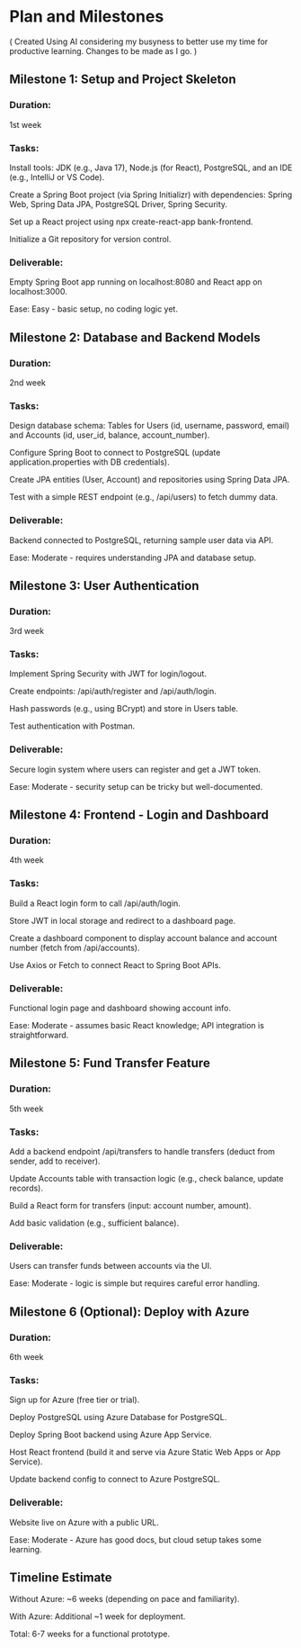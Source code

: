 # Plan and Milestones

( Created Using AI considering my busyness to better use my time for productive learning. Changes to be made as I go. )


## Milestone 1: Setup and Project Skeleton

### Duration: 
1st week

### Tasks:

Install tools: 
JDK (e.g., Java 17), Node.js (for React), PostgreSQL, and an IDE (e.g., IntelliJ or VS Code).

Create a Spring Boot project (via Spring Initializr) with dependencies: 
Spring Web, Spring Data JPA, PostgreSQL Driver, Spring Security.

Set up a React project using npx create-react-app bank-frontend.

Initialize a Git repository for version control.

### Deliverable: 
Empty Spring Boot app running on localhost:8080 and React app on localhost:3000.

Ease: Easy - basic setup, no coding logic yet.

## Milestone 2: Database and Backend Models

### Duration: 
2nd week

### Tasks:

Design database schema: Tables for Users (id, username, password, email) and Accounts (id, user_id, balance, account_number).

Configure Spring Boot to connect to PostgreSQL (update application.properties with DB credentials).

Create JPA entities (User, Account) and repositories using Spring Data JPA.

Test with a simple REST endpoint (e.g., /api/users) to fetch dummy data.

### Deliverable: 
Backend connected to PostgreSQL, returning sample user data via API.

Ease: Moderate - requires understanding JPA and database setup.


## Milestone 3: User Authentication

### Duration: 
3rd week

### Tasks:

Implement Spring Security with JWT for login/logout.

Create endpoints: /api/auth/register and /api/auth/login.

Hash passwords (e.g., using BCrypt) and store in Users table.

Test authentication with Postman.

### Deliverable: 
Secure login system where users can register and get a JWT token.

Ease: Moderate - security setup can be tricky but well-documented.


## Milestone 4: Frontend - Login and Dashboard

### Duration: 
4th week

### Tasks:

Build a React login form to call /api/auth/login.

Store JWT in local storage and redirect to a dashboard page.

Create a dashboard component to display account balance and account number (fetch from /api/accounts).

Use Axios or Fetch to connect React to Spring Boot APIs.

### Deliverable: 
Functional login page and dashboard showing account info.

Ease: Moderate - assumes basic React knowledge; API integration is straightforward.


## Milestone 5: Fund Transfer Feature

### Duration: 
5th week

### Tasks:

Add a backend endpoint /api/transfers to handle transfers (deduct from sender, add to receiver).

Update Accounts table with transaction logic (e.g., check balance, update records).

Build a React form for transfers (input: account number, amount).

Add basic validation (e.g., sufficient balance).

### Deliverable: 
Users can transfer funds between accounts via the UI.

Ease: Moderate - logic is simple but requires careful error handling.


## Milestone 6 (Optional): Deploy with Azure

### Duration: 
6th week

### Tasks:

Sign up for Azure (free tier or trial).

Deploy PostgreSQL using Azure Database for PostgreSQL.

Deploy Spring Boot backend using Azure App Service.

Host React frontend (build it and serve via Azure Static Web Apps or App Service).

Update backend config to connect to Azure PostgreSQL.

### Deliverable: 
Website live on Azure with a public URL.

Ease: 
Moderate - Azure has good docs, but cloud setup takes some learning.

## Timeline Estimate

Without Azure: ~6 weeks (depending on pace and familiarity).

With Azure: Additional ~1 week for deployment.

Total: 6-7 weeks for a functional prototype.
